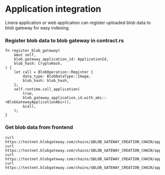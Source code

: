 # Application integration

Linera application or web application can register uploaded blob data to blob gateway for easy indexing.

### Register blob data to blob gateway in contract.rs

```
fn register_blob_gateway(
    &mut self,
    blob_gateway_application_id: ApplicationId,
    blob_hash: CryptoHash,
) {
    let call = BlobOperation::Register {
        data_type: BlobDataType::Image,
        blob_hash: blob_hash,
    };
    self.runtime.call_application(
        true,
        blob_gateway_application_id.with_abi::<BlobGatewayApplicationAbi>(),
        &call,
    );
}
```

### Get blob data from frontend

```
curl https://testnet.blobgateway.com/chains/$BLOB_GATEWAY_CREATION_CHAIN/applications/$BLOB_GAETWAY_APPLICATION_ID/images/$BLOB_HASH
curl https://testnet.blobgateway.com/chains/$BLOB_GATEWAY_CREATION_CHAIN/applications/$BLOB_GAETWAY_APPLICATION_ID/contents/$BLOB_HASH
curl https://testnet.blobgateway.com/chains/$BLOB_GATEWAY_CREATION_CHAIN/applications/$BLOB_GAETWAY_APPLICATION_ID/videos/$BLOB_HASH
curl https://testnet.blobgateway.com/chains/$BLOB_GATEWAY_CREATION_CHAIN/applications/$BLOB_GAETWAY_APPLICATION_ID/html/$BLOB_HASH
```

